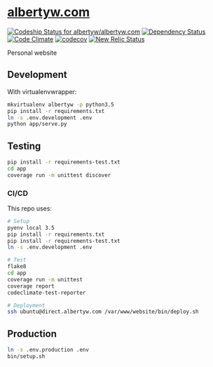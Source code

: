 [albertyw.com](https://www.albertyw.com)
========================================

[ ![Codeship Status for albertyw/albertyw.com](https://codeship.com/projects/74d1ec30-ba55-0133-5935-025ac38368ea/status?branch=master)](https://codeship.com/projects/135665)
[![Dependency Status](https://gemnasium.com/badges/github.com/albertyw/albertyw.com.svg)](https://gemnasium.com/github.com/albertyw/albertyw.com)
[![Code Climate](https://codeclimate.com/github/albertyw/albertyw.com/badges/gpa.svg)](https://codeclimate.com/github/albertyw/albertyw.com)
[![codecov](https://codecov.io/gh/albertyw/albertyw.com/branch/master/graph/badge.svg)](https://codecov.io/gh/albertyw/albertyw.com)
[![New Relic Status](https://img.shields.io/badge/New%20Relic-Monitored-blue.svg)](https://rpm.newrelic.com/accounts/565493/applications/)

Personal website

Development
-----------

With virtualenvwrapper:
```bash
mkvirtualenv albertyw -p python3.5
pip install -r requirements.txt
ln -s .env.development .env
python app/serve.py
```

Testing
-------

```bash
pip install -r requirements-test.txt
cd app
coverage run -m unittest discover
```

### CI/CD

This repo uses:

```bash
# Setup
pyenv local 3.5
pip install -r requirements.txt
pip install -r requirements-test.txt
ln -s .env.development .env

# Test
flake8
cd app
coverage run -m unittest
coverage report
codeclimate-test-reporter

# Deployment
ssh ubuntu@direct.albertyw.com /var/www/website/bin/deploy.sh
```

Production
----------

```bash
ln -s .env.production .env
bin/setup.sh
```
